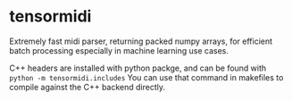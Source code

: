 # tensormidi

Extremely fast midi parser, returning packed numpy arrays, for efficient batch processing especially in machine learning use cases.


C++ headers are installed with python packge, and can be found with `python -m tensormidi.includes`
You can use that command in makefiles to compile against the C++ backend directly.